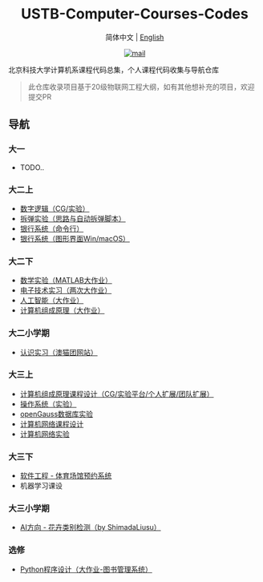 <h1 align="center">USTB-Computer-Courses-Codes</h1>

<p align="center">简体中文  |  <a href="https://github.com/WitchElaina/USTB-Computer-Courses-Codes/blob/master/README_en.md">English</a></p>


<p align="center"> <a href="mailto:mail@mszook.art"><img src="https://img.shields.io/badge/mail-mail%40mszook.art-2ea44f?logo=Gmail&logoColor=white" alt="mail"></a>  </p>

北京科技大学计算机系课程代码总集，个人课程代码收集与导航仓库

> 此仓库收录项目基于20级物联网工程大纲，如有其他想补充的项目，欢迎提交PR


## 导航

### 大一

- TODO..

### 大二上

- [数字逻辑（CG/实验）](https://github.com/WitchElaina/Verilog-CG-Works)
- [拆弹实验（思路与自动拆弹脚本）](https://github.com/WitchElaina/bomblab-auto-defuse)
- [银行系统（命令行）](https://github.com/WitchElaina/BankSystem_CommandLineTools)
- [银行系统（图形界面Win/macOS）](https://github.com/WitchElaina/BankSystem)

### 大二下

- [数学实验（MATLAB大作业）](https://github.com/WitchElaina/base64-MATLAB)
- [电子技术实习（两次大作业）](https://github.com/WitchElaina/Ras-Rain-Detector)
- [人工智能（大作业）](https://github.com/WitchElaina/Beijing-bus-helper)
- [计算机组成原理（大作业）](https://github.com/WitchElaina/single-circle-processor)

### 大二小学期

- [认识实习（澳猫团网站）](https://github.com/WitchElaina/Aomaotuan-online-shopping)

### 大三上

- [计算机组成原理课程设计（CG/实验平台/个人扩展/团队扩展）](https://github.com/WitchElaina/COCD)
- [操作系统（实验）](https://github.com/WitchElaina/EOS-Lab-USTB)
- [openGauss数据库实验](https://github.com/A-zero-two-A/USTB-openGauss-lab)
- [计算机网络课程设计](https://github.com/WitchElaina/USTB-Computer-Network-Course-Design)
- [计算机网络实验](https://github.com/WitchElaina/USTB-Computer-Networks-Lab)

### 大三下

- [软件工程 - 体育场馆预约系统](https://github.com/WitchElaina/ustb-gym-frontend)
- 机器学习课设

### 大三小学期

- [AI方向 - 花卉类别检测（by ShimadaLiusu）](https://github.com/ShimadaLiusu/flowers-sort)

### 选修

- [Python程序设计（大作业-图书管理系统）](https://github.com/WitchElaina/library-system)

